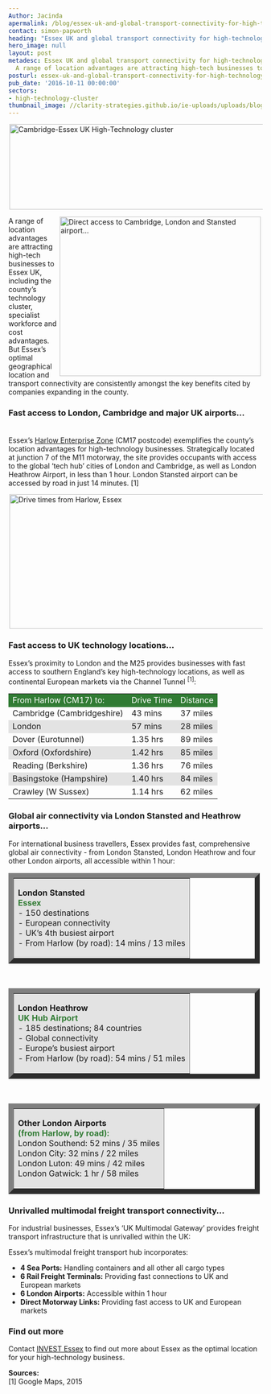 ```yaml
---
Author: Jacinda
apermalink: /blog/essex-uk-and-global-transport-connectivity-for-high-technology-businesses
contact: simon-papworth
heading: "Essex UK and global transport connectivity for high-technology businesses\u2026"
hero_image: null
layout: post
metadesc: Essex UK and global transport connectivity for high-technology businesses.
  A range of location advantages are attracting high-tech businesses to Essex...
posturl: essex-uk-and-global-transport-connectivity-for-high-technology-businesses
pub_date: '2016-10-11 00:00:00'
sectors:
- high-technology-cluster
thumbnail_image: //clarity-strategies.github.io/ie-uploads/uploads/blog/CEUHTC_icon_square_mini1.jpg
---
```


<p><img alt='Cambridge-Essex UK High-Technology cluster' src='//clarity-strategies.github.io/ie-uploads/uploads/blog/CEUHTC_icon_landscape_600.jpg' style='margin-left: 2px; margin-right: 2px; height: 170px; width: 600px;'/></p><p><img alt='Direct access to Cambridge, London and Stansted airport…' src='//clarity-strategies.github.io/ie-uploads/uploads/about/Essex_Map_700.jpg' style='width: 400px; height: 317px; margin-left: 2px; margin-right: 2px; float: right;'/>A range of location advantages are attracting high-tech businesses to Essex UK, including the county’s technology cluster, specialist workforce and cost advantages. But Essex’s optimal geographical location and transport connectivity are consistently amongst the key benefits cited by companies expanding in the county.</p><h3>Fast access to London, Cambridge and major UK airports…<br/> </h3><p>Essex’s <a href='http://investessex.co.uk/studies/place-studies/harlow-enterprise-zone' target='_blank'>Harlow Enterprise Zone</a> (CM17 postcode) exemplifies the county’s location advantages for high-technology businesses. Strategically located at junction 7 of the M11 motorway, the site provides occupants with access to the global ‘tech hub’ cities of London and Cambridge, as well as London Heathrow Airport, in less than 1 hour. London Stansted airport can be accessed by road in just 14 minutes. [1]</p><p><img alt='Drive times from Harlow, Essex' src='//clarity-strategies.github.io/ie-uploads/uploads/blog/HT3_Drive_Times.jpg' style='width: 600px; height: 267px; margin-left: 2px; margin-right: 2px;'/></p><h3>Fast access to UK technology locations…</h3><p>Essex’s proximity to London and the M25 provides businesses with fast access to southern England’s key high-technology locations, as well as continental European markets via the Channel Tunnel <sup>[1]</sup>: </p><table border='0' cellpadding='3' cellspacing='0' style='width: 500px;'><tbody><tr bgcolor='#307b33'><td><span style='color:#FFFFFF;'>From Harlow (CM17) to:</span></td><td><span style='color:#FFFFFF;'>Drive Time</span></td><td><span style='color:#FFFFFF;'><span style='background-color:#307b33;'>Distance</span></span></td></tr><tr><td>Cambridge (Cambridgeshire)</td><td>43 mins</td><td>37 miles</td></tr><tr bgcolor='#e3e3e3'><td>London</td><td>57 mins</td><td>28 miles</td></tr><tr><td>Dover (Eurotunnel)</td><td>1.35 hrs</td><td>89 miles</td></tr><tr bgcolor='#e3e3e3'><td>Oxford (Oxfordshire)</td><td>1.42 hrs</td><td>85 miles</td></tr><tr><td>Reading (Berkshire)</td><td>1.36 hrs</td><td>76 miles</td></tr><tr bgcolor='#e3e3e3'><td>Basingstoke (Hampshire)</td><td>1.40 hrs</td><td>84 miles</td></tr><tr><td>Crawley (W Sussex)</td><td>1.14 hrs</td><td>62 miles</td></tr></tbody></table><h3>Global air connectivity via London Stansted and Heathrow airports…</h3><p>For international business travellers, Essex provides fast, comprehensive global air connectivity - from London Stansted, London Heathrow and four other London airports, all accessible within 1 hour: </p><table border='10' cellpadding='0' cellspacing='0' style='width: 500px;'><tbody><tr bgcolor='#e3e3e3'><td><p><strong>London Stansted<br/><span style='color:#307b33;'>Essex</span></strong><br/>			- 150 destinations<br/>			- European connectivity<br/>			- UK’s 4th busiest airport<br/>			- From Harlow (by road): 14 mins / 13 miles</p></td></tr></tbody></table><p> </p><table border='10' cellpadding='0' cellspacing='0' style='width: 500px;'><tbody><tr><td style='background-color: rgb(227, 227, 227);'><p><strong>London Heathrow</strong><br/><strong><span style='color:#307b33;'>UK Hub Airport</span></strong><br/>			- 185 destinations; 84 countries<br/>			- Global connectivity<br/>			- Europe’s busiest airport<br/>			- From Harlow (by road): 54 mins / 51 miles</p></td></tr></tbody></table><p> </p><table border='10' cellpadding='0' cellspacing='0' style='width: 500px;'><tbody><tr><td style='background-color: rgb(227, 227, 227);'><p><strong>Other London Airports</strong><br/><strong><span style='color:#307b33;'>(from Harlow, by road):</span></strong><br/>			London Southend: 52 mins / 35 miles<br/>			London City: 32 mins / 22 miles<br/>			London Luton: 49 mins / 42 miles      <br/>			London Gatwick: 1 hr / 58 miles</p></td></tr></tbody></table><h3>Unrivalled multimodal freight transport connectivity…</h3><p>For industrial businesses, Essex’s ‘UK Multimodal Gateway’ provides freight transport infrastructure that is unrivalled within the UK:</p><p>Essex’s multimodal freight transport hub incorporates:</p><ul><li><strong>4 Sea Ports:</strong> Handling containers and all other all cargo types</li><li><strong>6 Rail Freight Terminals:</strong> Providing fast connections to UK and European markets</li><li><strong>6 London Airports:</strong> Accessible within 1 hour</li><li><strong>Direct Motorway Links:</strong> Providing fast access to UK and European markets</li></ul><h3>Find out more</h3><p>Contact <a href='../index.html' target='_blank'>INVEST Essex</a> to find out more about Essex as the optimal location for your high-technology business.</p><p><strong>Sources:</strong><br/>[1] Google Maps, 2015</p>